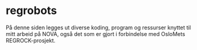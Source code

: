 # regrobots
På denne siden legges ut diverse koding, program og ressurser knyttet til mitt arbeid på NOVA, også det som er gjort i forbindelse med OsloMets REGROCK-prosjekt. 

